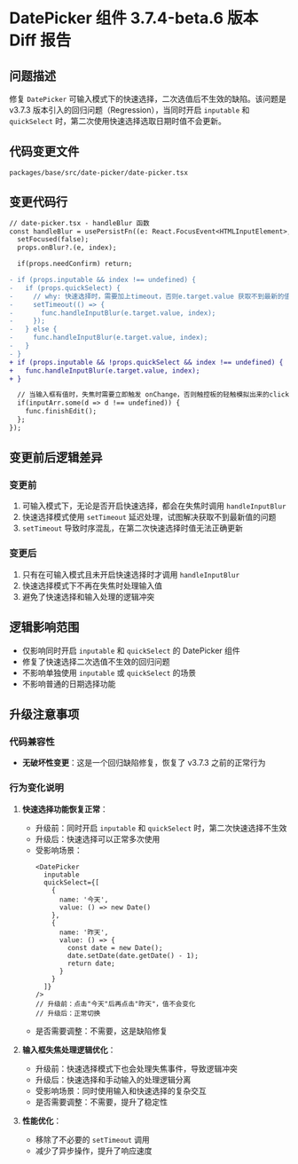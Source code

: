 # DatePicker 组件 3.7.4-beta.6 版本 Diff 报告

## 问题描述

修复 `DatePicker` 可输入模式下的快速选择，二次选值后不生效的缺陷。该问题是 v3.7.3 版本引入的回归问题（Regression），当同时开启 `inputable` 和 `quickSelect` 时，第二次使用快速选择选取日期时值不会更新。

## 代码变更文件

`packages/base/src/date-picker/date-picker.tsx`

## 变更代码行

```diff
// date-picker.tsx - handleBlur 函数
const handleBlur = usePersistFn((e: React.FocusEvent<HTMLInputElement>, index?: number) => {
  setFocused(false);
  props.onBlur?.(e, index);

  if(props.needConfirm) return;

- if (props.inputable && index !== undefined) {
-   if (props.quickSelect) {
-     // why: 快速选择时，需要加上timeout，否则e.target.value 获取不到最新的值
-     setTimeout(() => {
-       func.handleInputBlur(e.target.value, index);
-     });
-   } else {
-     func.handleInputBlur(e.target.value, index);
-   }
- }
+ if (props.inputable && !props.quickSelect && index !== undefined) {
+   func.handleInputBlur(e.target.value, index);
+ }

  // 当输入框有值时，失焦时需要立即触发 onChange，否则触控板的轻触模拟出来的click事件就获取不到最新的值
  if(inputArr.some(d => d !== undefined)) {
    func.finishEdit();
  };
});
```

## 变更前后逻辑差异

### 变更前
1. 可输入模式下，无论是否开启快速选择，都会在失焦时调用 `handleInputBlur`
2. 快速选择模式使用 `setTimeout` 延迟处理，试图解决获取不到最新值的问题
3. `setTimeout` 导致时序混乱，在第二次快速选择时值无法正确更新

### 变更后
1. 只有在可输入模式且未开启快速选择时才调用 `handleInputBlur`
2. 快速选择模式下不再在失焦时处理输入值
3. 避免了快速选择和输入处理的逻辑冲突

## 逻辑影响范围
- 仅影响同时开启 `inputable` 和 `quickSelect` 的 DatePicker 组件
- 修复了快速选择二次选值不生效的回归问题
- 不影响单独使用 `inputable` 或 `quickSelect` 的场景
- 不影响普通的日期选择功能

## 升级注意事项

### 代码兼容性
- **无破坏性变更**：这是一个回归缺陷修复，恢复了 v3.7.3 之前的正常行为

### 行为变化说明

1. **快速选择功能恢复正常**：
   - 升级前：同时开启 `inputable` 和 `quickSelect` 时，第二次快速选择不生效
   - 升级后：快速选择可以正常多次使用
   - 受影响场景：
     ```tsx
     <DatePicker
       inputable
       quickSelect={[
         {
           name: '今天',
           value: () => new Date()
         },
         {
           name: '昨天',
           value: () => {
             const date = new Date();
             date.setDate(date.getDate() - 1);
             return date;
           }
         }
       ]}
     />
     // 升级前：点击"今天"后再点击"昨天"，值不会变化
     // 升级后：正常切换
     ```
   - 是否需要调整：不需要，这是缺陷修复

2. **输入框失焦处理逻辑优化**：
   - 升级前：快速选择模式下也会处理失焦事件，导致逻辑冲突
   - 升级后：快速选择和手动输入的处理逻辑分离
   - 受影响场景：同时使用输入和快速选择的复杂交互
   - 是否需要调整：不需要，提升了稳定性

3. **性能优化**：
   - 移除了不必要的 `setTimeout` 调用
   - 减少了异步操作，提升了响应速度
